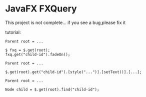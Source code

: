 # JavaFX FXQuery
This project is not complete...
if you see a bug,please fix it

tutorial: <br>
```
Parent root = ...

$ fxq = $.get(root);
fxq.get("child-id").fadeOn();
```
```
Parent root = ...

$.get(root).get("child-id").[style("...")].[setText()].[...];
```


```
Parent root = ...

Node child = $.get(root).find("child-id");
```
